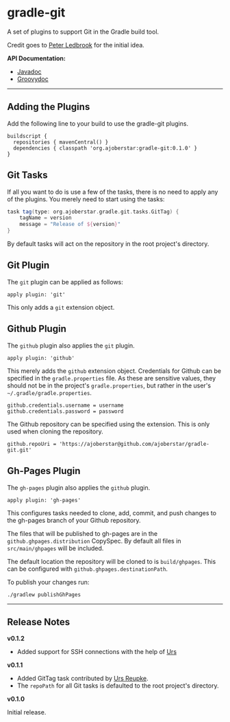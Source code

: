 # gradle-git

A set of plugins to support Git in the Gradle build tool.

Credit goes to [Peter Ledbrook](https://github.com/pledbrook) for the initial idea.

**API Documentation:**

* [Javadoc](http://ajoberstar.org/gradle-git/docs/javadoc)
* [Groovydoc](http://ajoberstar.org/gradle-git/docs/groovydoc)

---

## Adding the Plugins

Add the following line to your build to use the gradle-git plugins.

    buildscript {
      repositories { mavenCentral() }
      dependencies { classpath 'org.ajoberstar:gradle-git:0.1.0' }
    }

## Git Tasks

If all you want to do is use a few of the tasks, there is no need to apply
any of the plugins.  You merely need to start using the tasks:

```groovy
task tag(type: org.ajoberstar.gradle.git.tasks.GitTag) {
	tagName = version
	message = "Release of ${version}"
}
```

By default tasks will act on the repository in the root project's directory.

## Git Plugin

The `git` plugin can be applied as follows:

    apply plugin: 'git'

This only adds a `git` extension object.

## Github Plugin

The `github` plugin also applies the `git` plugin.

    apply plugin: 'github'

This merely adds the `github` extension object.  Credentials for
Github can be specified in the `gradle.properties` file.  As these are
sensitive values, they should not be in the project's `gradle.properties`,
but rather in the user's `~/.gradle/gradle.properties`.

    github.credentials.username = username
    github.credentials.password = password

The Github repository can be specified using the extension.  This is only
used when cloning the repository.

    github.repoUri = 'https://ajoberstar@github.com/ajoberstar/gradle-git.git'

## Gh-Pages Plugin

The `gh-pages` plugin also applies the `github` plugin.

    apply plugin: 'gh-pages'

This configures tasks needed to clone, add, commit, and push changes to the gh-pages branch
of your Github repository.

The files that will be published to gh-pages are in the `github.ghpages.distribution` CopySpec.
By default all files in `src/main/ghpages` will be included.

The default location the repository will be cloned to is `build/ghpages`.  This can be configured
with `github.ghpages.destinationPath`.

To publish your changes run:

    ./gradlew publishGhPages

---

## Release Notes

**v0.1.2**

* Added support for SSH connections with the help of [Urs](https://github.com/UrsKR)

**v0.1.1**

* Added GitTag task contributed by [Urs Reupke](https://github.com/UrsKR).
* The `repoPath` for all Git tasks is defaulted to the root project's directory.

**v0.1.0**

Initial release.
